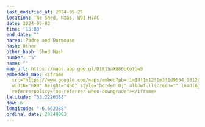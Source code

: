 ```yaml
---
last_modified_at: 2024-05-25
location: The Shed, Naas, W91 H7AC
date: 2024-08-03
time: '15:00'
end_date: ""
hares: Padre and Dormouse
hash: Other
other_hash: Shed Hash
number: "5"
name: ""
map_url: https://maps.app.goo.gl/D1K1SaX886UCo7bw9
embedded_map: <iframe
  src="https://www.google.com/maps/embed?pb=!1m18!1m12!1m3!1d9554.931268447786!2d-6.662368017921344!3d53.22263880605653!2m3!1f0!2f0!3f0!3m2!1i1024!2i768!4f13.1!3m3!1m2!1s0x48677893c7c3a669%3A0x8b4c70906c5fc2f!2sNaas%20East%2C%20Naas%2C%20Co.%20Kildare%2C%20W91%20H7AC%2C%20Ireland!5e0!3m2!1sen!2sus!4v1721854581675!5m2!1sen!2sus"
  width="600" height="450" style="border:0;" allowfullscreen="" loading="lazy"
  referrerpolicy="no-referrer-when-downgrade"></iframe>
latitude: "53.2226388"
dow: 6
longitude: "-6.662368"
ordinal_date: 20240803
---
```

